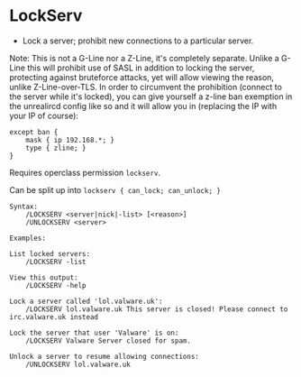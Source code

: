 # LockServ

- Lock a server; prohibit new connections to a particular server.


Note: This is not a G-Line nor a Z-Line, it's completely separate. Unlike a G-Line this will prohibit use of SASL in addition to locking the server, protecting against bruteforce attacks, yet will allow viewing the reason, unlike Z-Line-over-TLS. In order to circumvent the prohibition (connect to the server while it's locked), you can give yourself a z-line ban exemption in the unrealircd config like so and it will allow you in (replacing the IP with your IP of course):
```
except ban {
	mask { ip 192.168.*; }
	type { zline; }
}
```

Requires operclass permission `lockserv`.

Can be split up into `lockserv { can_lock; can_unlock; }`



```
Syntax:
	/LOCKSERV <server|nick|-list> [<reason>]
	/UNLOCKSERV <server>

Examples:

List locked servers:
	/LOCKSERV -list

View this output:
	/LOCKSERV -help

Lock a server called 'lol.valware.uk':
	/LOCKSERV lol.valware.uk This server is closed! Please connect to irc.valware.uk instead

Lock the server that user 'Valware' is on:
	/LOCKSERV Valware Server closed for spam.

Unlock a server to resume allowing connections:
	/UNLOCKSERV lol.valware.uk
